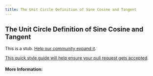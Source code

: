 ```yaml
---
title: The Unit Circle Definition of Sine Cosine and Tangent
---
```

## The Unit Circle Definition of Sine Cosine and Tangent

This is a stub. [Help our community expand it](https://github.com/freecodecamp/guides/tree/master/src/pages/articles/math/the-unit-circle-definition-of-sine-cosine-and-tangent/index.md).

[This quick style guide will help ensure your pull request gets accepted](https://github.com/freecodecamp/guides/blob/master/README.md).

<!-- The article goes here, in GitHub-flavored Markdown. Feel free to add YouTube videos, images, and CodePen/JSBin embeds  -->

#### More Information:
<!-- Please add any articles you think might be helpful to read before writing the article -->


